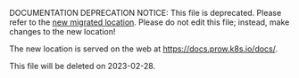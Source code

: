 DOCUMENTATION DEPRECATION NOTICE: This file is deprecated. Please refer to the
[new migrated
location](https://docs.prow.k8s.io/docs/components/pod-utilities/sidecar/).
Please do not edit this file; instead, make changes to the new location!

The new location is served on the web at
https://docs.prow.k8s.io/docs/.

This file will be deleted on 2023-02-28.

